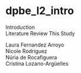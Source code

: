 # dpbe_l2_intro

Introduction  
Literature Review 
This Study  


Laura Fernandez Arroyo  
Nicole Rodriguez  
Núria de Rocafiguera  
Cristina Lozano-Argüelles 
